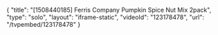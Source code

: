 {
    "title": "[1508440185] Ferris Company Pumpkin Spice Nut Mix  2pack",
    "type": "solo",
    "layout": "iframe-static",
    "videoId": "123178478",
    "url": "\/tvpembed\/123178478"
}